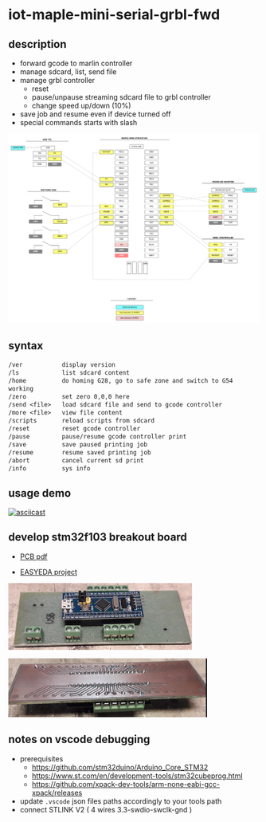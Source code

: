 # iot-maple-mini-serial-grbl-fwd

## description

- forward gcode to marlin controller
- manage sdcard, list, send file
- manage grbl controller
    - reset
    - pause/unpause streaming sdcard file to grbl controller
    - change speed up/down (10%)
- save job and resume even if device turned off
- special commands starts with slash

![](data/doc/WIRINGS.png)

## syntax

```
/ver           display version
/ls            list sdcard content
/home          do homing G28, go to safe zone and switch to G54 working
/zero          set zero 0,0,0 here
/send <file>   load sdcard file and send to gcode controller
/more <file>   view file content
/scripts       reload scripts from sdcard
/reset         reset gcode controller
/pause         pause/resume gcode controller print
/save          save paused printing job
/resume        resume saved printing job
/abort         cancel current sd print
/info          sys info
```

## usage demo

[![asciicast](https://asciinema.org/a/371243.svg)](https://asciinema.org/a/371243)

## develop stm32f103 breakout board

- [PCB pdf](data/doc/BREAKOUT_BOARD.pdf)

- [EASYEDA project](https://easyeda.com/lorenzo.delana/mini-maple-stm32f103-breakout)

![](data/doc/breakout-board-top.png)

![](data/doc/breakout-board-bottom.png)

## notes on vscode debugging

- prerequisites
    - https://github.com/stm32duino/Arduino_Core_STM32
    - https://www.st.com/en/development-tools/stm32cubeprog.html
    - https://github.com/xpack-dev-tools/arm-none-eabi-gcc-xpack/releases
- update `.vscode` json files paths accordingly to your tools path
- connect STLINK V2 ( 4 wires 3.3-swdio-swclk-gnd )
